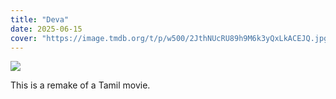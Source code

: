 ```yaml
---
title: "Deva"
date: 2025-06-15
cover: "https://image.tmdb.org/t/p/w500/2JthNUcRU89h9M6k3yQxLkACEJQ.jpg"
---
```

<div class="blog-posts">
    <img src="{{ cover }}" >
</div>

This is a remake of a Tamil movie.
